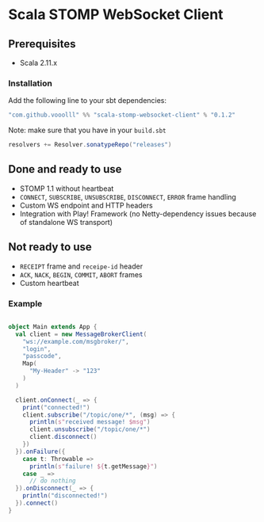 # Scala STOMP WebSocket Client

Prerequisites
-------------
* Scala 2.11.x

### Installation

Add the following line to your sbt dependencies: 
```scala
"com.github.vooolll" %% "scala-stomp-websocket-client" % "0.1.2"
```

Note: make sure that you have in your `build.sbt`
```scala
resolvers += Resolver.sonatypeRepo("releases")
```


## Done and ready to use

* STOMP 1.1 without heartbeat
* `CONNECT`, `SUBSCRIBE`, `UNSUBSCRIBE`, `DISCONNECT`, `ERROR` frame handling
* Custom WS endpoint and HTTP headers
* Integration with Play! Framework (no Netty-dependency issues because of standalone WS transport)

## Not ready to use

* `RECEIPT` frame and `receipe-id` header
* `ACK`, `NACK`, `BEGIN`, `COMMIT`, `ABORT` frames
* Custom heartbeat

### Example

```scala

object Main extends App {
  val client = new MessageBrokerClient(
    "ws://example.com/msgbroker/",
    "login",
    "passcode",
    Map(
      "My-Header" -> "123"
    )
  )

  client.onConnect(_ => {
    print("connected!")
    client.subscribe("/topic/one/*", (msg) => {
      println(s"received message! $msg")
      client.unsubscribe("/topic/one/*")
      client.disconnect()
    })
  }).onFailure({
    case t: Throwable =>
      println(s"failure! ${t.getMessage}")
    case _ =>
      // do nothing
  }).onDisconnect(_ => {
    println("disconnected!")
  }).connect()
}


```
